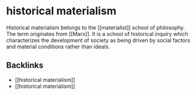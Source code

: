# historical materialism

Historical materialism belongs to the [[materialist]] school of philosophy. The term originates from [[Marx]]. It is a school of historical inquiry which characterizes the development of society as being driven by social factors and material conditions rather than ideals.


<a id="org24ec6c2"></a>

## Backlinks

-   [[historical materialism]]
-   [[historical materialism]]
